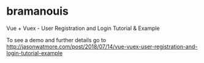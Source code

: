 # bramanouis

Vue + Vuex - User Registration and Login Tutorial & Example

To see a demo and further details go to http://jasonwatmore.com/post/2018/07/14/vue-vuex-user-registration-and-login-tutorial-example
